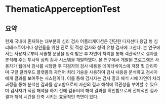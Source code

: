 # ThematicApperceptionTest

## 요약

현재 국내에 존재하는 대부분의 심리 검사 어플리케이션은 간단한 다지선다 응답 형 심리테스트이거나 성인들을 위한 진로 및 적성 검사와 성격 유형 검사에 그친다. 본 연구에서는 사용자로부터 서술형 문장을 입력 받은 후 자연어 처리를 통해 객관적으로 결과를 분석해 주는 투사적 심리 검사 시스템을 개발하였다. 
본 연구에서 개발된 프로그램은 사용자가 웹에서 검사를 시행한 후 피검자의 검사 내용을 데이터베이스에 저장 및 관리하며 구글 클라우드 플랫폼의 자연어 처리 기술을 사용하여 검사 내용을 분석하고 검사자에게 결과를 보여주는 시스템이다. 이를 통해 검사자는 검사 결과 해석 시에 자연어 처리 과정을 통해 분석한 결과를 참고함으로써 자신의 결과 해석에 객관성을 부여할 수 있으며 검사자가 직접 해석을 하기 전에 컴퓨터의 해석 결과를 확인함으로써 전체적인 검사 결과 해석 시간을 단축 시키는 효율적인 측면이 있다.
